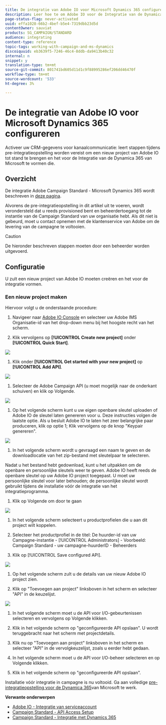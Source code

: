 ```yaml
---
title: De integratie van Adobe IO voor Microsoft Dynamics 365 configureren
description: Leer hoe te om Adobe IO voor de Integratie van de Dynamica 365 van Microsoft te vormen.
page-status-flag: never-activated
uuid: effa1028-66b2-4bef-b5e4-7319dbb23d5d
contentOwner: sauviat
products: SG_CAMPAIGN/STANDARD
audience: integrating
content-type: reference
topic-tags: working-with-campaign-and-ms-dynamics
discoiquuid: eb3639f5-7246-46c4-8ddb-da9413b40c32
internal: n
snippet: y
translation-type: tm+mt
source-git-commit: 801741bd605d11d1c9f88995286ef206dd46470f
workflow-type: tm+mt
source-wordcount: '533'
ht-degree: 3%

---
```



# De integratie van Adobe IO voor Microsoft Dynamics 365 configureren

Activeer uw CRM-gegevens voor kanaalcommunicatie: leert stappen tijdens pre-integratieopstelling worden vereist om een nieuw project van Adobe IO tot stand te brengen en het voor de Integratie van de Dynamica 365 van Microsoft te vormen die.

## Overzicht

De integratie Adobe Campaign Standard - Microsoft Dynamics 365 wordt beschreven in [deze pagina](../../integrating/using/working-with-campaign-standard-and-microsoft-dynamics-365.md).

Alvorens de pre-integratieopstelling in dit artikel uit te voeren, wordt verondersteld dat u reeds provisioned bent en beheerdertoegang tot de instantie van de Campaign Standard van uw organisatie hebt.  Als dit niet is gebeurd, moet u contact opnemen met de klantenservice van Adobe om de levering van de campagne te voltooien.

>[!CAUTION]
>
>De hieronder beschreven stappen moeten door een beheerder worden uitgevoerd.

## Configuratie

U zult een nieuw project van Adobe IO moeten creëren en het voor de integratie vormen.

### Een nieuw project maken

Hiervoor volgt u de onderstaande procedure:

1. Navigeer naar [Adobe IO Console](https://console.adobe.io/home#) en selecteer uw Adobe IMS Organisatie-id van het drop-down menu bij het hoogste recht van het scherm.

1. Klik vervolgens op **[!UICONTROL Create new project]** onder **[!UICONTROL Quick Start]**.

![](assets/adobeIO1.png)

1. Klik onder **[!UICONTROL Get started with your new project]** op **[!UICONTROL Add API]**.

![](assets/adobeIO2.png)

1. Selecteer de Adobe Campaign API (u moet mogelijk naar de onderkant schuiven) en klik op Volgende.

![](assets/adobeIO3.png)

1. Op het volgende scherm kunt u uw eigen openbare sleutel uploaden of Adobe IO de sleutel laten genereren voor u. Deze instructies volgen de laatste optie. Als u besluit Adobe IO te laten het zeer belangrijke paar produceren, klik op optie 1; Klik vervolgens op de knop &quot;Keypair genereren&quot;.

![](assets/adobeIO4.png)

1. In het volgende scherm wordt u gevraagd een naam te geven en de downloadlocatie van het zip-bestand met sleutelpaar te selecteren.

Nadat u het bestand hebt gedownload, kunt u het uitpakken om de openbare en persoonlijke sleutels weer te geven. Adobe IO heeft reeds de openbare sleutel op uw Adobe IO project toegepast. U moet uw persoonlijke sleutel voor later behouden; de persoonlijke sleutel wordt gebruikt tijdens de installatie vóór de integratie van het integratieprogramma.

1. Klik op Volgende om door te gaan

![](assets/adobeIO5.png)

1. In het volgende scherm selecteert u productprofielen die u aan dit project wilt koppelen.

1. Selecteer het productprofiel in de titel: De huurder-id van uw Campagne-instantie - [!UICONTROL Administrators] - Voorbeeld: Campaign Standard - uw campagne-huurderID - Beheerders

1. Klik op [!UICONTROL Save configured API].

![](assets/adobeIO6.png)

1. Op het volgende scherm zult u de details van uw nieuw Adobe IO project zien.

1. Klik op &quot;Toevoegen aan project&quot; linksboven in het scherm en selecteer &quot;API&quot; in de keuzelijst.

![](assets/adobeIO7.png)

1. In het volgende scherm moet u de API voor I/O-gebeurtenissen selecteren en vervolgens op Volgende klikken.

1. Klik in het volgende scherm op &quot;geconfigureerde API opslaan&quot;.  U wordt teruggebracht naar het scherm met projectdetails.

1. Klik nu op &quot;Toevoegen aan project&quot; linksboven in het scherm en selecteer &quot;API&quot; in de vervolgkeuzelijst, zoals u eerder hebt gedaan.

1. In het volgende scherm moet u de API voor I/O-beheer selecteren en op Volgende klikken.

1. Klik in het volgende scherm op &quot;geconfigureerde API opslaan&quot;.

Installatie vóór integratie in campagne is nu voltooid.  Ga aan volledige [pre-integratieopstelling voor de Dynamica 365](../../integrating/using/configure-microsoft-dynamics-365-for-campaign-integration.md)van Microsoft te werk.

**Verwante onderwerpen**

* [Adobe IO - Integratie van serviceaccount](https://www.adobe.io/authentication/auth-methods.html#!AdobeDocs/adobeio-auth/master/AuthenticationOverview/ServiceAccountIntegration.md)
* [Campaign Standard - API Access Setup](https://docs.campaign.adobe.com/doc/standard/en/api/ACS_API.html#setting-up-api-access)
* [Campaign Standard - Integratie met Dynamics 365](../../integrating/using/configure-microsoft-dynamics-365-for-campaign-integration.md)